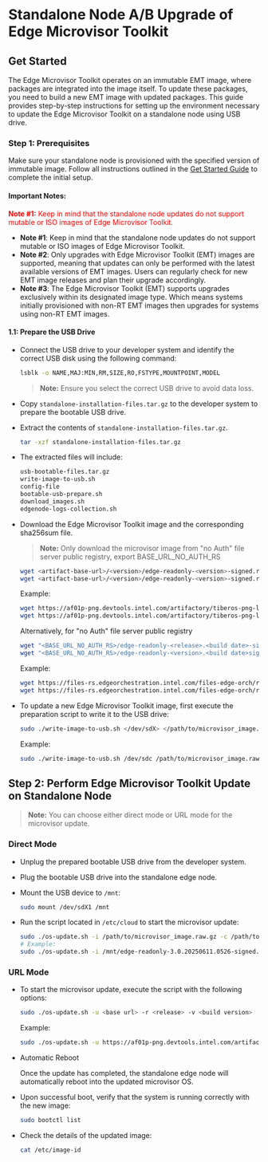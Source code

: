 # Standalone Node A/B Upgrade of Edge Microvisor Toolkit

## Get Started

The Edge Microvisor Toolkit operates on an immutable EMT image, where packages are integrated into the image itself.
To update these packages, you need to build a new EMT image with updated packages. This guide provides step-by-step
instructions for setting up the environment necessary to update the Edge Microvisor Toolkit on a standalone node
using USB drive.

### Step 1: Prerequisites

Make sure your standalone node is provisioned with the specified version of immutable image.
Follow all instructions outlined in the [Get Started Guide](get-started-guide.md#prerequisites) to complete the initial setup.

#### **Important Notes**:
<span style="color: red;"><strong>Note #1:</strong> Keep in mind that the standalone node updates do not support mutable or ISO images of Edge Microvisor Toolkit.</span>
- **Note #1**: Keep in mind that the standalone node updates do not support mutable or ISO images of Edge Microvisor Toolkit.
- **Note #2**: Only upgrades with Edge Microvisor Toolkit (EMT) images are supported, meaning that updates can only be performed with the latest available versions of EMT images. Users can regularly check for new EMT image releases and plan their upgrade accordingly.
- **Note #3**: The Edge Microvisor Toolkit (EMT) supports upgrades exclusively within its designated image type. Which means systems initially provisioned with non-RT EMT images then upgrades for systems using non-RT EMT images.

#### 1.1: Prepare the USB Drive

- Connect the USB drive to your developer system and identify the correct USB disk using the following command:

  ```bash
  lsblk -o NAME,MAJ:MIN,RM,SIZE,RO,FSTYPE,MOUNTPOINT,MODEL
  ```

  > **Note:** Ensure you select the correct USB drive to avoid data loss.

- Copy `standalone-installation-files.tar.gz` to the developer system to prepare the bootable USB drive.

- Extract the contents of `standalone-installation-files.tar.gz`.

  ```bash
  tar -xzf standalone-installation-files.tar.gz
  ```

- The extracted files will include:

  ```bash
  usb-bootable-files.tar.gz
  write-image-to-usb.sh
  config-file
  bootable-usb-prepare.sh
  download_images.sh
  edgenode-logs-collection.sh
  ```

- Download the Edge Microvisor Toolkit image and the corresponding sha256sum file.

  > **Note:** Only download the microvisor image from "no Auth" file server public registry, export BASE_URL_NO_AUTH_RS

  ```bash
  wget <artifact-base-url>/<version>/edge-readonly-<version>-signed.raw.gz
  wget <artifact-base-url>/<version>/edge-readonly-<version>-signed.raw.gz.sha256sum
  ```

  Example:

  ```bash
  wget https://af01p-png.devtools.intel.com/artifactory/tiberos-png-local/non-rt/3.0/20250611.0526/edge-readonly-3.0.20250611.0526-signed.raw.gz
  wget https://af01p-png.devtools.intel.com/artifactory/tiberos-png-local/non-rt/3.0/20250611.0526/edge-readonly-3.0.20250611.0526-signed.raw.gz.sha256sum
  ```

  Alternatively, for "no Auth" file server public registry

  ```bash
  wget "<BASE_URL_NO_AUTH_RS>/edge-readonly-<release>.<build date>-signed.raw.gz"
  wget "<BASE_URL_NO_AUTH_RS>/edge-readonly-<version>.<build date>signed.sha256sum"
  ```

  Example:

  ```bash
  wget https://files-rs.edgeorchestration.intel.com/files-edge-orch/repository/microvisor/non_rt/edge-readonly-3.0.20250608.2200-signed.raw.gz
  wget https://files-rs.edgeorchestration.intel.com/files-edge-orch/repository/microvisor/non_rt/edge-readonly-3.0.20250608.2200-signed.raw.gz.sha256sum
  ```

- To update a new Edge Microvisor Toolkit image, first execute the preparation script to write it to the USB drive:

  ```bash
  sudo ./write-image-to-usb.sh </dev/sdX> </path/to/microvisor_image.raw.gz> </path/to/microvisor_image.raw.gz.sha256sum>
  ```

  Example:

  ```bash
  sudo ./write-image-to-usb.sh /dev/sdc /path/to/microvisor_image.raw.gz /path/to/microvisor_image.raw.gz.sha256sum
  ```

## Step 2: Perform Edge Microvisor Toolkit Update on Standalone Node

> **Note:** You can choose either direct mode or URL mode for the microvisor update.

### Direct Mode

- Unplug the prepared bootable USB drive from the developer system.
- Plug the bootable USB drive into the standalone edge node.
- Mount the USB device to `/mnt`:

  ```bash
  sudo mount /dev/sdX1 /mnt
  ```

- Run the script located in `/etc/cloud` to start the microvisor update:

  ```bash
  sudo ./os-update.sh -i /path/to/microvisor_image.raw.gz -c /path/to/microvisor_image.sha256sum
  # Example:
  sudo ./os-update.sh -i /mnt/edge-readonly-3.0.20250611.0526-signed.raw.gz -c /mnt/edge-readonly-3.0.20250608.2200-signed.raw.gz.sha256sum
  ```

### URL Mode

- To start the microvisor update, execute the script with the following options:

  ```bash
  sudo ./os-update.sh -u <base url> -r <release> -v <build version>
  ```

  Example:

  ```bash
  sudo ./os-update.sh -u https://af01p-png.devtools.intel.com/artifactory/tiberos-png-local/non-rt -r 3.0 -v 20250608.2200
  ```

- Automatic Reboot

  Once the update has completed, the standalone edge node will automatically reboot into the
  updated microvisor OS.

- Upon successful boot, verify that the system is running correctly with the new image:

  ```bash
  sudo bootctl list
  ```

- Check the details of the updated image:

  ```bash
  cat /etc/image-id
  ```
